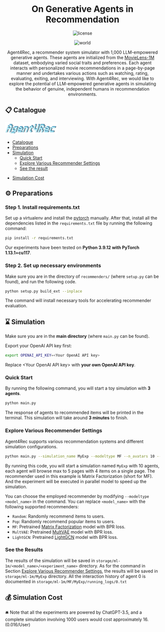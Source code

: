 <div align=center>
<!-- <h1>Avatar: Agent-based Virtual Approach to Large Scale Recommendation Simulation</h1> -->

<h1>On Generative Agents in Recommendation</h1>

<img src="https://img.shields.io/badge/License-MIT-blue" alt="license">

![world](assets/sandbox.png)

Agent4Rec, a recommender system simulator with 1,000 LLM-empowered generative agents. These agents are initialized from the [MovieLens-1M](https://grouplens.org/datasets/movielens/1m/) dataset, embodying varied social traits and preferences. Each agent interacts with personalized movie recommendations in a page-by-page manner and undertakes various actions such as watching, rating, evaluating, exiting, and interviewing. With Agent4Rec, we would like to explore the potential of LLM-empowered generative agents in simulating the behavior of genuine, independent humans in recommendation environments. 


</div>


<p id="Catalogue"></p>  

## 📋 Catalogue 
<div>
<img src="assets/agent4rec.png" height=40">
</div>

- [Catalogue](#Catalogue)
- [Preparations](#Preparations)
- [Simulation](#Simulation)
  - [Quick Start](#Quick-Start)
  - [Explore Various Recommender Settings](#Explore-Various-Recommender-Settings)
  - [See the result](#Results)
<!-- - [Explore Unsolved Problems in Recommender Systems](#Explore-Unsolved-Problems-in-Recommender-Systems)
  - [Filter Bubble](#Filter-Bubble)
  - [Causal Discovery](#Causal-Discovery) -->
- [Simulation Cost](#Simulation-Cost)


<p id="Preparations"></p>  

## ⚙️ Preparations

### Step 1. Install requirements.txt
Set up a virtualenv and install the [pytorch](https://pytorch.org/get-started/previous-versions/) manually. After that, install all the dependencies listed in the `requirements.txt` file by running the following command:

```bash
pip install -r requirements.txt
```
Our experiments have been tested on **Python 3.9.12 with PyTorch 1.13.1+cu117**.

### Step 2. Set up necessary environments
Make sure you are in the directory of `recommenders/` (where `setup.py` can be found), and run the following code.

```bash
python setup.py build_ext --inplace
```

The command will install necessary tools for accelerating recommender evaluation.
<!-- 
Then, run the following command to train a 2 layer LightGCN with bpr loss:

```bash
python train_recommender.py --neg_sample 1 --infonce 0
``` -->

<p id="Simulation"></p>  

## ⌛️ Simulation
Make sure you are in the **main directory** (where `main.py` can be found).

Export your OpenAI API key first:

```bash
export OPENAI_API_KEY=<Your OpenAI API key>
```
Replace \<Your OpenAI API key\> with **your own OpenAI API key**.

<p id="Quick-Start"></p> 

### Quick Start

By running the following command, you will start a toy simulation with **3 agents**.
```bash
python main.py
```
The response of agents to recommended items will be printed in the terminal. This simulation will take around **3 minutes** to finish.

<p id="Explore-Various-Recommender-Settings"></p> 

### Explore Various Recommender Settings

Agent4Rec supports various recommendation systems and different simulation configurations.

```bash
python main.py --simulation_name MyExp --modeltype MF --n_avatars 10 --max_pages 5 --items_per_page 4 --execution_mode parallel
```

By running this code, you will start a simulation named `MyExp` with 10 agents, each agent will browse max to 5 pages with 4 items on a single page. The recommender used in this example is Matrix Factorization (short for MF). And the experiment will be executed in parallel model to speed up the simulation.

You can choose the employed recommender by modifying `--modeltype <model_name>` in the command. You can replace `<model_name>` with the following supported recommenders:
- `Random`: Randomly recommend items to users.  
- `Pop`: Randomly recommend popular items to users.  
- `MF`: Pretrained [Matrix Factorization](https://ieeexplore.ieee.org/abstract/document/5197422) model with BPR loss.  
- `MultVAE`: Pretrained [MultVAE](https://arxiv.org/abs/1802.05814) model with BPR loss.
- `LightGCN`: Pretrained [LightGCN](https://arxiv.org/abs/2002.02126) model with BPR loss.  

<!-- <p id="Explore-Various-Recommenders"></p> 

### Explore Various Recommenders -->

<p id="Results"></p>  

### See the Results

The results of the simulation will be saved in `storage/ml-1m/<model_name>/<experiment_name>` directory. As for the command in Section [Explore Various Recommender Settings](#Explore-Various-Recommender-Settings), the results will be saved in `storage/ml-1m/MyExp` directory. All the interaction history of agent 0 is documented in `storage/ml-1m/MF/MyExp/running_logs/0.txt`

<p id="Simulation-Cost"></p>  

## 💰 Simulation Cost
🛎️ Note that all the experiments are powered by ChatGPT-3.5, and a complete simulation involving 1000 users would cost approximately $16. ($0.016/User)

<!-- ## Reference 
```
@article{zhang2023agent4rec,
  title={On Generative Agents in Recommendation},
  author={Zhang, An and Sheng, Leheng and Chen, Yuxin and Li, Hao and Deng, Yang and Wang, Xiang and Chua, Tat-Seng},
  journal={arXiv preprint arXiv:2310.10108},
  year={2023}
} -->
```

